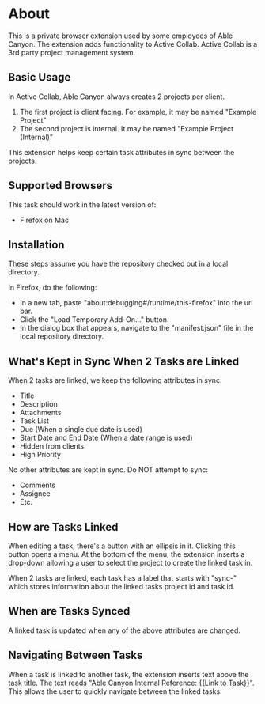 # About

This is a private browser extension used by some employees of Able Canyon.
The extension adds functionality to Active Collab.
Active Collab is a 3rd party project management system.

## Basic Usage

In Active Collab, Able Canyon always creates 2 projects per client. 
1. The first project is client facing.  For example, it may be named "Example Project"  
2. The second project is internal.  It may be named "Example Project (Internal)"

This extension helps keep certain task attributes in sync between the projects.

## Supported Browsers

This task should work in the latest version of:

- Firefox on Mac

## Installation

These steps assume you have the repository checked out in a local directory.

In Firefox, do the following:

- In a new tab, paste "about:debugging#/runtime/this-firefox" into the url bar.
- Click the "Load Temporary Add-On..." button.
- In the dialog box that appears, navigate to the "manifest.json" file in the local repository directory.

## What's Kept in Sync When 2 Tasks are Linked

When 2 tasks are linked, we keep the following attributes in sync:

- Title
- Description
- Attachments
- Task List
- Due  (When a single due date is used)
- Start Date and End Date (When a date range is used)
- Hidden from clients
- High Priority

No other attributes are kept in sync.  Do NOT attempt to sync:

- Comments
- Assignee
- Etc.

## How are Tasks Linked

When editing a task, there's a button with an ellipsis in it.
Clicking this button opens a menu. 
At the bottom of the menu, the extension inserts a drop-down allowing a user to select the project to create the linked task in.

When 2 tasks are linked, each task has a label that starts with "sync-" which stores information about the linked tasks project id and task id.

## When are Tasks Synced

A linked task is updated when any of the above attributes are changed.

## Navigating Between Tasks

When a task is linked to another task, the extension inserts text above the task title.
The text reads "Able Canyon Internal Reference: {{Link to Task}}".
This allows the user to quickly navigate between the linked tasks.  